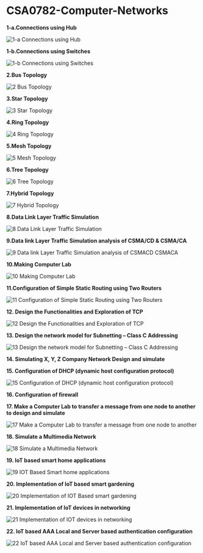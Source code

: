 # CSA0782-Computer-Networks
  **1-a.Connections using Hub**

![1-a Connections using Hub](https://github.com/mrramtheking/CSA0782-Computer-Networks/assets/62879218/32516c8a-884f-4a1a-9962-8097c716d84e)

**1-b.Connections using Switches**

![1-b Connections using Switches](https://github.com/mrramtheking/CSA0782-Computer-Networks/assets/62879218/facb6cae-a554-4d10-b8bb-ac185e0f6824)

**2.Bus Topology**

![2 Bus Topology](https://github.com/mrramtheking/CSA0782-Computer-Networks/assets/62879218/efa20292-1d4e-4119-bbf1-0d8ea9b8fe3f)

**3.Star Topology**

![3 Star Topology](https://github.com/mrramtheking/CSA0782-Computer-Networks/assets/62879218/3e60e64e-1e76-4ac5-a5b6-fba717f97a7b)

**4.Ring Topology**

![4 Ring Topology](https://github.com/mrramtheking/CSA0782-Computer-Networks/assets/62879218/b24f57b0-7f60-4a03-9045-a89d28e56066)

**5.Mesh Topology**

![5 Mesh Topology](https://github.com/mrramtheking/CSA0782-Computer-Networks/assets/62879218/a052ee17-c775-43da-9728-9e0d99c653e2)

**6.Tree Topology**

![6 Tree Topology](https://github.com/mrramtheking/CSA0782-Computer-Networks/assets/62879218/642973c8-d440-475a-8972-fe2dbf4db3bf)

**7.Hybrid Topology**

![7 Hybrid Topology](https://github.com/mrramtheking/CSA0782-Computer-Networks/assets/62879218/1be6e35b-98ac-4956-855f-12d7e16f4ee4)

**8.Data Link Layer Traffic Simulation**

![8 Data Link Layer Traffic Simulation](https://github.com/mrramtheking/CSA0782-Computer-Networks/assets/62879218/3ca9a903-75f1-41c6-90ae-4f29e10d310f)

**9.Data link Layer Traffic Simulation analysis of CSMA/CD & CSMA/CA**

![9 Data link Layer Traffic Simulation analysis of CSMACD   CSMACA](https://github.com/mrramtheking/CSA0782-Computer-Networks/assets/62879218/aa4208c4-f814-48d7-a6b9-4910f30b5e85)

**10.Making Computer Lab**

![10 Making Computer Lab](https://github.com/mrramtheking/CSA0782-Computer-Networks/assets/62879218/da4c3518-f25a-4cba-af48-eb81d5c0ac6b)

**11.Configuration of Simple Static Routing using Two Routers**

![11 Configuration of Simple Static Routing using Two Routers](https://github.com/mrramtheking/CSA0782-Computer-Networks/assets/62879218/7e01e38f-3957-4cb3-bfc6-bdc968e21451)

**12. Design the Functionalities and Exploration of TCP**

![12 Design the Functionalities and Exploration of TCP](https://github.com/mrramtheking/CSA0782-Computer-Networks/assets/62879218/e6dbb4b0-c25b-46f5-8156-a202e5800674)

**13. Design the network model for Subnetting – Class C Addressing**

![13 Design the network model for Subnetting – Class C Addressing](https://github.com/mrramtheking/CSA0782-Computer-Networks/assets/62879218/07631ebd-2d03-4aea-bef1-bcddceeb7388)

**14. Simulating X, Y, Z Company Network Design and simulate**

**15. Configuration of DHCP (dynamic host configuration protocol)**

![15 Configuration of DHCP (dynamic host configuration protocol)](https://github.com/mrramtheking/CSA0782-Computer-Networks/assets/62879218/4be96cdf-200e-4997-b593-ac08f9180eb5)

**16. Configuration of firewall**

**17. Make a Computer Lab to transfer a message from one node to another to design and simulate**

![17 Make a Computer Lab to transfer a message from one node to another](https://github.com/mrramtheking/CSA0782-Computer-Networks/assets/62879218/7ab51061-b1df-47c8-9eae-e97f235d8031)

**18. Simulate a Multimedia Network**

![18 Simulate a Multimedia Network](https://github.com/mrramtheking/CSA0782-Computer-Networks/assets/62879218/ff6c0757-3c3d-4e9c-8d7d-6460d3f4dc05)

**19. IoT based smart home applications**


![19 IOT Based Smart home applications](https://github.com/mrramtheking/CSA0782-Computer-Networks/assets/62879218/89eec3fc-8d3a-4db2-a09e-8df1e8187c79)

**20. Implementation of IoT based smart gardening**

![20 Implementation of IOT Based smart gardening](https://github.com/mrramtheking/CSA0782-Computer-Networks/assets/62879218/cc04eea1-4524-4abe-b3b1-c59976645447)

**21. Implementation of IoT devices in networking**

![21 Implementation of IOT devices in networking](https://github.com/mrramtheking/CSA0782-Computer-Networks/assets/62879218/2587e33b-94b8-4d53-8832-5ec2f4ce6a3a)

**22. IoT based AAA Local and Server based authentication configuration**

![22 IoT based AAA Local and Server based authentication configuration](https://github.com/mrramtheking/CSA0782-Computer-Networks/assets/62879218/36f1f62c-34e4-4ac4-a648-57a0f46d7ddb)
